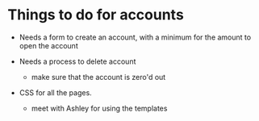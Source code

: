 # Things to do for accounts
* Needs a form to create an account, with a minimum for the amount to open the account
* Needs a process to delete account
  * make sure that the account is zero'd out


* CSS for all the pages.
  * meet with Ashley for using the templates
  
